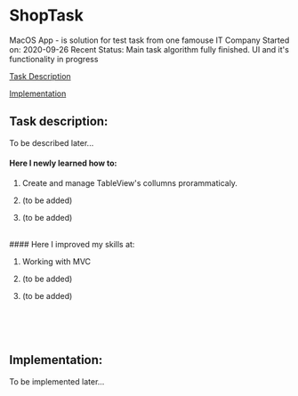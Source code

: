 # ShopTask
MacOS App - is solution for test task from one famouse IT Company
Started on: 2020-09-26
Recent Status: Main task algorithm fully finished. UI and it's functionality in progress

[Task Description](#description)

[Implementation](#implementation)

## Task description:
To be described later...

#### Here I newly learned how to:
  1. Create and manage TableView's collumns prorammaticaly.
  
  2. (to be added)
  
  3. (to be added)
  
<br> 
  #### Here I improved my skills at:
  
  1. Working with MVC
  
  2. (to be added)
  
  3. (to be added)
  
<br>
<br>
<br>
  
## Implementation: 

To be implemented later...
